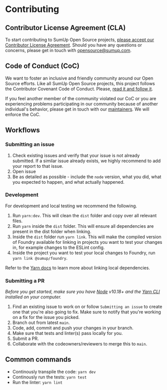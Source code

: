 # Contributing

## Contributor License Agreement (CLA)

To start contributing to SumUp Open Source projects, [please accept our Contributor License Agreement](https://opensource.sumup.com/cla). Should you have any questions or concerns, please get in touch with [opensource@sumup.com](mailto:opensource@sumup.com).

## Code of Conduct (CoC)

We want to foster an inclusive and friendly community around our Open Source efforts. Like all SumUp Open Source projects, this project follows the Contributor Covenant Code of Conduct. Please, [read it and follow it](CODE_OF_CONDUCT.md).

If you feel another member of the community violated our CoC or you are experiencing problems participating in our community because of another individual's behavior, please get in touch with our [maintainers](README.md#maintainers). We will enforce the CoC.

## Workflows

### Submitting an issue

1. Check existing issues and verify that your issue is not already submitted. If a similar issue already exists, we highly recommend to add your report to that issue.
2. Open issue
3. Be as detailed as possible - include the `node` version, what you did, what you expected to happen, and what actually happened.

### Development

For development and local testing we recommend the following.

1. Run `yarn:dev`. This will clean the `dist` folder and copy over all relevant files.
2. Run `yarn` inside the `dist` folder. This will ensure all dependencies are present in the dist folder when linking.
3. Inside the `dist` folder run `yarn link`. This will make the compiled version of Foundry available for linking in projects you want to test your changes in, for example changes to the ESLint config.
4. Inside the project you want to test your local changes to Foundry, run `yarn link @sumup/foundry`.

Refer to the [Yarn docs](https://classic.yarnpkg.com/en/docs/cli/link#search) to learn more about linking local dependencies.

### Submitting a PR

_Before you get started, make sure you have [Node](https://nodejs.org/en/) v10.18+ and the [Yarn CLI](https://yarnpkg.com/en/docs/install) installed on your computer._

1. Find an existing issue to work on or follow `Submitting an issue` to create one that you're also going to fix. Make sure to notify that you're working on a fix for the issue you picked.
2. Branch out from latest `main`.
3. Code, add, commit and push your changes in your branch.
4. Make sure that tests and linter(s) pass locally for you.
5. Submit a PR.
6. Collaborate with the codeowners/reviewers to merge this to `main`.

## Common commands

- Continously transpile the code: `yarn dev`
- Continously run the tests: `yarn test`
- Run the linter: `yarn lint`
